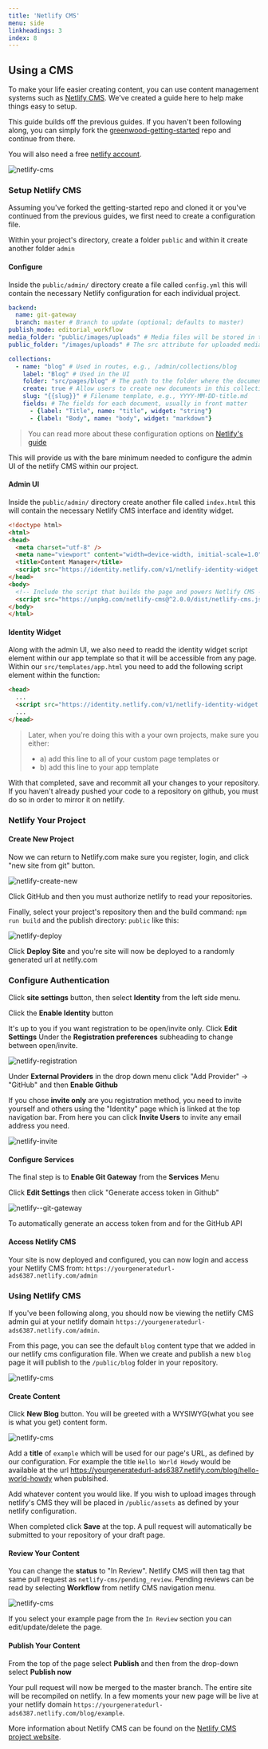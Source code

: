 ```yaml
---
title: 'Netlify CMS'
menu: side
linkheadings: 3
index: 8
---
```


## Using a CMS

To make your life easier creating content, you can use content management systems such as [Netlify CMS](https://www.netlifycms.org/).  We've created a guide here to help make things easy to setup.

This guide builds off the previous guides. If you haven't been following along, you can simply fork the [greenwood-getting-started](https://github.com/ProjectEvergreen/greenwood-getting-started) repo and continue from there.

You will also need a free [netlify account](www.netlify.com).

<img src="/assets/netlify-cms.jpg" alt="netlify-cms" style="max-width:800px;"/>

### Setup Netlify CMS

Assuming you've forked the getting-started repo and cloned it or you've continued from the previous guides, we first need to create a configuration file.

Within your project's directory, create a folder `public` and within it create another folder `admin`

#### Configure

Inside the `public/admin/` directory create a file called `config.yml` this will contain the necessary Netlify configuration for each individual project.

```yaml
backend:
  name: git-gateway
  branch: master # Branch to update (optional; defaults to master)
publish_mode: editorial_workflow
media_folder: "public/images/uploads" # Media files will be stored in the repo under images/uploads
public_folder: "/images/uploads" # The src attribute for uploaded media will begin with /images/uploads

collections:
  - name: "blog" # Used in routes, e.g., /admin/collections/blog
    label: "Blog" # Used in the UI
    folder: "src/pages/blog" # The path to the folder where the documents are stored
    create: true # Allow users to create new documents in this collection
    slug: "{{slug}}" # Filename template, e.g., YYYY-MM-DD-title.md
    fields: # The fields for each document, usually in front matter
      - {label: "Title", name: "title", widget: "string"}
      - {label: "Body", name: "body", widget: "markdown"}
```
> You can read more about these configuration options on [Netlify's guide](https://www.netlifycms.org/docs/add-to-your-site/#configuration)

This will provide us with the bare minimum needed to configure the admin UI of the netlify CMS within our project.


#### Admin UI

Inside the `public/admin/` directory create another file called `index.html` this will contain the necessary Netlify CMS interface and identity widget.

```html
<!doctype html>
<html>
<head>
  <meta charset="utf-8" />
  <meta name="viewport" content="width=device-width, initial-scale=1.0" />
  <title>Content Manager</title>
  <script src="https://identity.netlify.com/v1/netlify-identity-widget.js"></script>
</head>
<body>
  <!-- Include the script that builds the page and powers Netlify CMS -->
  <script src="https://unpkg.com/netlify-cms@^2.0.0/dist/netlify-cms.js"></script>
</body>
</html>

```

#### Identity Widget

Along with the admin UI, we also need to readd the identity widget script element within our app template so that it will be accessible from any page.  Within our `src/templates/app.html` you need to add the following script element within the function:

```html
<head>
  ...
  <script src="https://identity.netlify.com/v1/netlify-identity-widget.js"></script>
  ...
</head>
```

> Later, when you're doing this with a your own projects, make sure you either:
>* a) add this line to all of your custom page templates or
>* b) add this line to your app template

With that completed, save and recommit all your changes to your repository. If you haven't already pushed your code to a repository on github, you must do so in order to mirror it on netlify.

### Netlify Your Project


#### Create New Project

Now we can return to Netlify.com make sure you register, login, and click "new site from git" button.

<img src="/assets/netlify-create-new.png" alt="netlify-create-new" style="max-width:800px;"/>


Click GitHub and then you must authorize netlify to read your repositories.

Finally, select your project's repository then and the build command: `npm run build` and the publish directory: `public` like this:

<img src="/assets/netlify-deploy.png" alt="netlify-deploy" style="max-width:700px;"/>

Click **Deploy Site** and you're site will now be deployed to a randomly generated url at netlfy.com

### Configure Authentication

Click **site settings** button, then select **Identity** from the left side menu.

Click the **Enable Identity** button

It's up to you if you want registration to be open/invite only.  Click **Edit Settings** Under the **Registration preferences** subheading to change between open/invite.

<img src="/assets/netlify-registration.png" alt="netlify-registration" style="max-width:800px;"/>

Under **External Providers** in the drop down menu click "Add Provider" -> "GitHub" and then **Enable Github**

If you chose **invite only** are you registration method, you need to invite yourself and others using the "Identity" page which is linked at the top navigation bar. From here you can click **Invite Users** to invite any email address you need.

<img src="/assets/netlify-invite.png" alt="netlify-invite" style="max-width:700px;"/>


#### Configure Services

The final step is to **Enable Git Gateway** from the **Services** Menu

Click **Edit Settings** then click "Generate access token in Github"

<img src="/assets/netlify-git-gateway.png" alt="netlify--git-gateway" style="max-width:800px;"/>

To automatically generate an access token from and for the GitHub API

#### Access Netlify CMS

Your site is now deployed and configured, you can now login and access your Netlify CMS from:
 `https://yourgeneratedurl-ads6387.netlify.com/admin`

### Using Netlify CMS

If you've been following along, you should now be viewing the netlify CMS admin gui at your netlify domain `https://yourgeneratedurl-ads6387.netlify.com/admin`.

From this page, you can see the default `blog` content type that we added in our netlify cms configuration file. When we create and publish a new `blog` page it will publish to the `/public/blog` folder in your repository.

<img src="/assets/netlify-admin.png" alt="netlify-cms" style="max-width:800px;"/>

#### Create Content

Click **New Blog** button. You will be greeted with a WYSIWYG(what you see is what you get) content form.

<img src="/assets/netlify-cms.jpg" alt="netlify-cms" style="max-width:800px;"/>

Add a **title** of `example` which will be used for our page's URL, as defined by our configuration. For example the title `Hello World Howdy` would be available at the url https://yourgeneratedurl-ads6387.netlify.com/blog/hello-world-howdy when publsihed.

Add whatever content you would like.  If you wish to upload images through netlify's CMS they will be placed in `/public/assets` as defined by your netlify configuration.

When completed click **Save** at the top.  A pull request will automatically be submitted to your repository of your draft page.

#### Review Your Content

You can change the **status** to "In Review". Netlify CMS will then tag that same pull request as `netlify-cms/pending_review`.  Pending reviews can be read by selecting **Workflow** from netlify CMS navigation menu.

<img src="/assets/netlify-workflow.png" alt="netlify-cms" style="max-width:800px;"/>

If you select your example page from the `In Review` section you can edit/update/delete the page.

#### Publish Your Content

From the top of the page select **Publish** and then from the drop-down select **Publish now**

Your pull request will now be merged to the master branch. The entire site will be recompiled on netlify. In a few moments your new page will be live at your netlify domain `https://yourgeneratedurl-ads6387.netlify.com/blog/example`.

More information about Netlify CMS can be found on the [Netlify CMS project website](https://www.netlifycms.org/).
